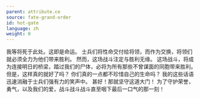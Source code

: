 ```yaml
---
parent: attribute.ce
source: fate-grand-order
id: hot-gate
language: zh
weight: 0
---
```


我等将死于此处。这即是命运。
士兵们将性命交付给将领，而作为交换，将领们就必须全力为他们带来胜利。
然而，这场战斗注定与胜利无缘。
这场战斗，将成为连接明日的桥梁，踏过我们的尸体，必将为所有那些不曾谋面的同胞带来胜利。
但是，这样真的就好了吗？
你们真的一点都不珍惜自己的生命吗？
我的这些话语迅速消融于士兵们强有力的笑声中。
甚好！那就坚守这道大门！
为了守护荣誉，勇气，以及我们的爱，战斗战斗战斗直至咽下最后一口气的那一刻！

